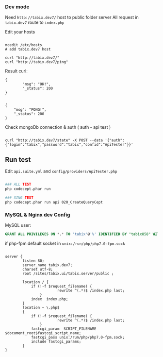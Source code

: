 
### Dev mode

Need `http://tabix.dev7/` host to public folder server
All request in `tabix.dev7` route to `index.php`

Edit your hosts

```

mcedit /etc/hosts
# add tabix.dev7 host

curl "http://tabix.dev7/"
curl "http://tabix.dev7/ping"
```

Result curl:

```
{
        "msg": "OK!",
        "_status": 200
}


{
    "msg": "PONG!",
    "_status": 200
}

```

Check mongoDb connection & auth ( auth - api test )
```

curl "http://tabix.dev7/state" -X POST --data '{"auth":{"login":"tabix","password":"tabix","confid":"ApiTester"}}'
```


## Run test

Edit `api.suite.yml` and `config/providers/ApiTester.php`



```sh

### ALL TEST
php codecept.phar run

### SING TEST
php codecept.phar run api 020_CreateQueryCept

```




### MySQL & Nginx dev Config

MySQL user:
```SQL
GRANT ALL PRIVILEGES ON *.* TO 'tabix'@'%' IDENTIFIED BY "tabix858" WITH GRANT OPTION;
```

if php-fpm default socket in `unix:/run/php/php7.0-fpm.sock`

```

server {
        listen 80;
        server_name tabix.dev7;
        charset utf-8;
        root /sites/tabix.ui/tabix.server/public ;

        location / {
            if (!-f $request_filename) {
                        rewrite ^(.*)$ /index.php last;
                }
            index  index.php;
        }
        location ~ \.php$
        {
            if (!-f $request_filename) {
                        rewrite ^(.*)$ /index.php last;
                }
            fastcgi_param  SCRIPT_FILENAME  $document_root$fastcgi_script_name;
	        fastcgi_pass unix:/run/php/php7.0-fpm.sock;
	        include fastcgi_params;
        }
}

```
